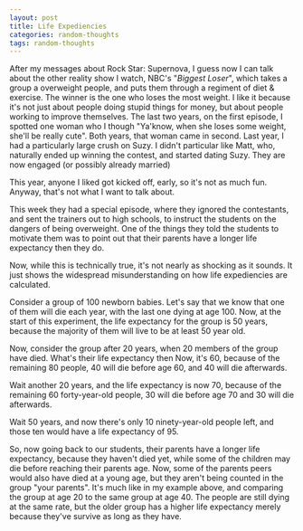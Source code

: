 ```yaml
---
layout: post
title: Life Expediencies
categories: random-thoughts
tags: random-thoughts
---
```


  
After my messages about Rock Star: Supernova, I guess now I can talk about the other reality show I watch, NBC's "*Biggest Loser*", which takes a group a overweight people, and puts them through a regiment of diet & exercise.  The winner is the one who loses the most weight. I like it because it's not just about people doing stupid things for money, but about people working to improve themselves.   The last two years, on the first episode, I spotted one woman who I though "Ya'know, when she loses some weight, she'll be really cute".  Both years, that woman came in second.  Last year, I had a particularly large crush on Suzy.  I didn't particular like Matt, who, naturally ended up winning the contest, and started dating Suzy.  They are now engaged (or possibly already married)

This year, anyone I liked got kicked off, early, so it's not as much fun.  Anyway, that's not what I want to talk about.

This week they had a special episode, where they ignored the contestants, and sent the trainers out to high schools, to instruct the students on the dangers of being overweight.  One of the things they told the students to motivate them was to point out that their parents have a longer life expectancy then they do.

Now, while this is technically true, it's not nearly as shocking as it sounds.  It just shows the widespread misunderstanding on how life expediencies are calculated.

Consider a group of 100 newborn babies.  Let's say that we know that one of them will die each year, with the last one dying at age 100.  Now, at the start of this experiment, the life expectancy for the group is 50 years, because the majority of them will live to be at least 50 year old.

Now, consider the group after 20 years, when 20 members of the group have died.  What's their life expectancy then   Now, it's 60, because of the remaining 80 people, 40 will die before age 60, and 40 will die afterwards.

Wait another 20 years, and the life expectancy is now 70, because of the remaining 60  forty-year-old people, 30 will die before age 70 and 30 will die afterwards.

Wait 50 years, and now there's only 10 ninety-year-old people left, and those ten would have a life expectancy of 95.

So, now going back to our students, their parents have a longer life expectancy, because they haven't died yet, while some of the children may die before reaching their parents age.  Now, some of the parents peers would also have died at a young age, but they aren't being counted in the group "your parents".   It's much like in my example above, and comparing the group at age 20 to the same group at age 40.  The people are still dying at the same rate, but the older group has a higher life expectancy merely because they've survive as long as they have.
